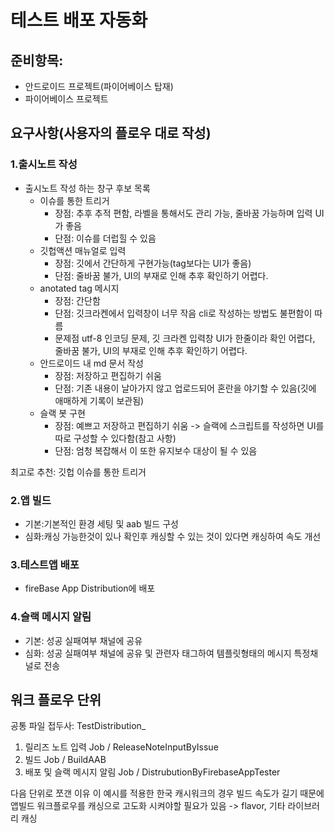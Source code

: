 # 테스트 배포 자동화

## 준비항목: 
- 안드로이드 프로젝트(파이어베이스 탑재)
- 파이어베이스 프로젝트

## 요구사항(사용자의 플로우 대로 작성)
### 1.출시노트 작성
- 출시노트 작성 하는 창구 후보 목록
  - 이슈를 통한 트리거
    - 장점: 추후 추적 편함, 라벨을 통해서도 관리 가능, 줄바꿈 가능하며 입력 UI가 좋음
    - 단점: 이슈를 더럽힐 수 있음
  - 깃헙액션 매뉴얼로 입력 
    - 장점: 깃에서 간단하게 구현가능(tag보다는 UI가 좋음)
    - 단점: 줄바꿈 불가, UI의 부재로 인해 추후 확인하기 어렵다.
  - anotated tag 메시지
    - 장점: 간단함
    - 단점: 깃크라켄에서 입력창이 너무 작음 cli로 작성하는 방법도 불편함이 따름
    - 문제점 utf-8 인코딩 문제, 깃 크라켄 입력창 UI가 한줄이라 확인 어렵다, 줄바꿈 불가, UI의 부재로 인해 추후 확인하기 어렵다.
  - 안드로이드 내 md 문서 작성
    - 장점: 저장하고 편집하기 쉬움
    - 단점: 기존 내용이 날아가지 않고 업로드되어 혼란을 야기할 수 있음(깃에 애매하게 기록이 보관됨)
  - 슬랙 봇 구현
    - 장점: 예쁘고 저장하고 편집하기 쉬움 -> 슬랙에 스크립트를 작성하면 UI를 따로 구성할 수 있다함(참고 사항)
    - 단점: 엄청 복잡해서 이 또한 유지보수 대상이 될 수 있음

최고로 추천: 깃헙 이슈를 통한 트리거

### 2.앱 빌드
- 기본:기본적인 환경 세팅 및 aab 빌드 구성
- 심화:캐싱 가능한것이 있나 확인후 캐싱할 수 있는 것이 있다면 캐싱하여 속도 개선
 
### 3.테스트앱 배포
- fireBase App Distribution에 배포

### 4.슬랙 메시지 알림
- 기본: 성공 실패여부 채널에 공유
- 심화: 성공 실패여부 채널에 공유 및 관련자 태그하여 템플릿형태의 메시지 특정채널로 전송


## 워크 플로우 단위
공통 파일 접두사: TestDistribution_
1. 릴리즈 노트 입력 Job / ReleaseNoteInputByIssue
2. 빌드 Job / BuildAAB
3. 배포 및 슬랙 메시지 알림 Job / DistrubutionByFirebaseAppTester

다음 단위로 쪼갠 이유
이 예시를 적용한 한국 캐시워크의 경우 빌드 속도가 길기 때문에 앱빌드 워크플로우를 캐싱으로 고도화 시켜야할 필요가 있음 
-> flavor, 기타 라이브러리 캐싱


